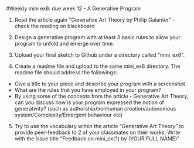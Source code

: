 
#Weekly mini ex6: due week 12 - A Generative Program

1) Read the article again "Generative Art Theory by Philip Galanter" - check the reading on blackboard

2) Design a generative program with at least 3 basic rules to allow your program to unfold and emerge over time.

3) Upload your final sketch to Github under a directory called "mini_ex6".

4) Create a readme file and upload to the same mini_ex6 directory. The readme file should address the followings:
- Give a title to your piece and describe your program with a screenshot.
- What are the rules that you have employed in your program?
- By using some of the concepts from the article - Generative Art Theory, can you discuss how is your program expressed the notion of generativity? (such as authorship/nonhuman creation/autonomous system/Complexity/Emergent behaviour etc) 

5) Try to use the vocabulary within the article “Generative Art Theory” to provide peer-feedback to 2 of your classmates on their works. Write with the issue title "Feedback on mini_ex(?) by (YOUR FULL NAME)"
